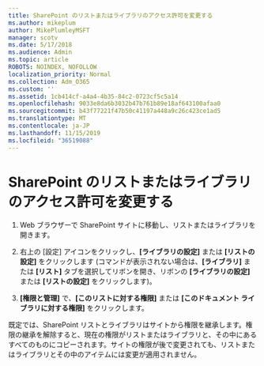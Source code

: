 ```yaml
---
title: SharePoint のリストまたはライブラリのアクセス許可を変更する
ms.author: mikeplum
author: MikePlumleyMSFT
manager: scotv
ms.date: 5/17/2018
ms.audience: Admin
ms.topic: article
ROBOTS: NOINDEX, NOFOLLOW
localization_priority: Normal
ms.collection: Adm_O365
ms.custom: ''
ms.assetid: 1cb414cf-a4a4-4b35-84c2-0723cf5c5a14
ms.openlocfilehash: 9033e8da6b3032b47b761b89e18af643100afaa0
ms.sourcegitcommit: b43f77221f47b50c41197a448a9c26c423ce1ad5
ms.translationtype: MT
ms.contentlocale: ja-JP
ms.lasthandoff: 11/15/2019
ms.locfileid: "36519088"
---
```

# <a name="change-permissions-for-a-sharepoint-list-or-library"></a>SharePoint のリストまたはライブラリのアクセス許可を変更する

1. Web ブラウザーで SharePoint サイトに移動し、リストまたはライブラリを開きます。
    
2. 右上の [設定] アイコンをクリックし、**[ライブラリの設定]** または **[リストの設定]** をクリックします (コマンドが表示されない場合は、**[ライブラリ]** または **[リスト]** タブを選択してリボンを開き、リボンの **[ライブラリの設定]** または **[リストの設定]** をクリックします)。 
    
3. **[権限と管理]** で、**[このリストに対する権限]** または **[このドキュメント ライブラリに対する権限]** をクリックします。
    
既定では、SharePoint リストとライブラリはサイトから権限を継承します。権限の継承を解除すると、現在の権限がリストまたはライブラリと、その中にあるすべてのものにコピーされます。サイトの権限が後で変更されても、リストまたはライブラリとその中のアイテムには変更が適用されません。
  

